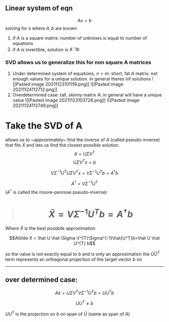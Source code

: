  ## Linear system of eqn 
 $$A x = b$$
 solving for $x$ where $A, b$ are known
 
 1. if $A$ is a square matrix: number of unknows is equal to number of equations
 2. if $A$ is invertible, solution is $A^-1 b$

### SVD allows us to generalize this for non square A matrices

1. Under determined system of equations, $n< m$: short, fat $A$ matrix:
	not enough values for a unique solution. in general theres inf solutions 
	![[Pasted image 20211123101119.png]]
	![[Pasted image 20211124112712.png]]
2. Overdetermined case: tall, skinny matrix A: in general will have a unique value
	![[Pasted image 20211123103728.png]]
	![[Pasted image 20211124112749.png]]

# Take the SVD of A
allows us to ~approximately~ find the inverse of $A$ (called pseudo-inverse) that fits $X$ and lets us find the closest possible solution.
$$A = U\Sigma V^T $$
$$U\Sigma V^T x= b$$

$$V \Sigma^{-1} U^{T}U \Sigma V^{T}x= V\Sigma^{-1} U^{T} b = A^{\dagger}b$$

$$A^{\dagger}= V \Sigma^{-1}U^{T}$$
($A^{\dagger}$ is called the moore-penrose pseudo-inverse)



># $$\tilde{X} = V\Sigma^{-1}U^{T}b = A^{\dagger}b $$

Where $\tilde{X}$ is the best possbile approximation

$$A\tilde X = \hat U \hat \Sigma V^{T}\Sigma^{-1}\hat{U^T}b=\hat U \hat U^{T} b$$

so the value is not exactly equal to $b$ and is only an approximation
the $\hat U \hat U^{T}$ term represents an orthagonal projection of the target vector $b$ on 

---


## over determined case:
$$A\tilde{x} = U \Sigma V^{T}V \Sigma^{-1}U^{T}b = UU^{T}b$$


$$UU^{T}\ne b$$

$UU^T$ is the projection on $b$ on span of $\hat  U$ (same as span of $A$)


